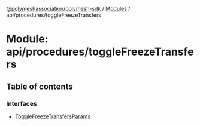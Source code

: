 [@polymeshassociation/polymesh-sdk](../README.md) / [Modules](../modules.md) / api/procedures/toggleFreezeTransfers

# Module: api/procedures/toggleFreezeTransfers

## Table of contents

### Interfaces

- [ToggleFreezeTransfersParams](../interfaces/api_procedures_toggleFreezeTransfers.ToggleFreezeTransfersParams.md)
